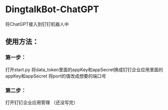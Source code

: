 # DingtalkBot-ChatGPT
将ChatGPT接入到钉钉机器人中
## 使用方法：
### 第一步：
打开start.py
将data_token里面的appKey和appSecret换成钉钉企业应用里面的appKey和appSecret
将port的值改成想要的端口号

### 第二步：
打开钉钉企业应用管理
（还没写完）